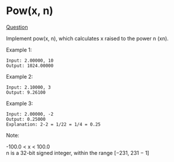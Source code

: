 # Pow(x, n)

[Question](https://leetcode.com/problems/powx-n/)

Implement pow(x, n), which calculates x raised to the power n (xn).

Example 1:

```
Input: 2.00000, 10
Output: 1024.00000
```

Example 2:

```
Input: 2.10000, 3
Output: 9.26100
```

Example 3:

```
Input: 2.00000, -2
Output: 0.25000
Explanation: 2-2 = 1/22 = 1/4 = 0.25
```

Note:

-100.0 < x < 100.0  
n is a 32-bit signed integer, within the range [−231, 231 − 1]
